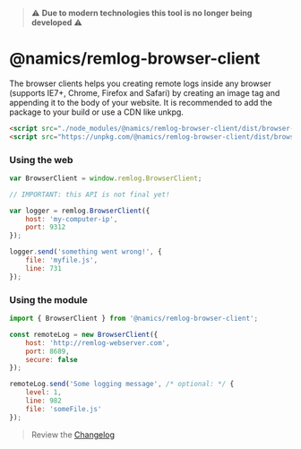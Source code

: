 > :warning: **Due to modern technologies this tool is no longer being developed** :warning:

# @namics/remlog-browser-client

The browser clients helps you creating remote logs inside any browser (supports IE7+, Chrome, Firefox and Safari) by creating an image tag and appending it to the body of your website. It is recommended to add the package to your build or use a CDN like unkpg.

```html
<script src="./node_modules/@namics/remlog-browser-client/dist/browser-client.js"></script>
<script src="https://unpkg.com/@namics/remlog-browser-client/dist/browser-client.js"></script>
```

### Using the web

```js
var BrowserClient = window.remlog.BrowserClient;
```

```js
// IMPORTANT: this API is not final yet!

var logger = remlog.BrowserClient({
	host: 'my-computer-ip',
	port: 9312
});

logger.send('something went wrong!', {
	file: 'myfile.js',
	line: 731
});
```

### Using the module

```js
import { BrowserClient } from '@namics/remlog-browser-client';

const remoteLog = new BrowserClient({
	host: 'http://remlog-webserver.com',
	port: 8689,
	secure: false
});

remoteLog.send('Some logging message', /* optional: */ {
	level: 1,
	line: 982
	file: 'someFile.js'
});
```

> Review the [Changelog](/packages/browser-client/CHANGELOG.md)
